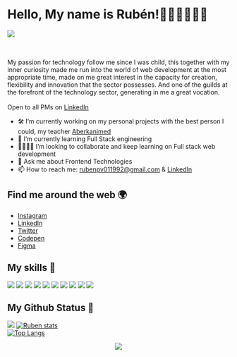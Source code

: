 # Hello, My name is Rubén!👋🏻👦🏻🤙🏻
[![](https://img.youtube.com/vi/OiwexsAumes/0.jpg)](https://youtu.be/OiwexsAumes)

<br><br>
My passion for technology follow me since I was child, this together with my inner curiosity made me run into the world of web development at the most appropriate time, made on me great interest in the capacity for creation, flexibility and innovation that the sector possesses. And one of the guilds at the forefront of the technology sector, generating in me a great vocation. 
<br><br>
Open to all PMs on [LinkedIn](https://www.linkedin.com/in/ruben-palomo-viedma-191a5913a/)

- 🛠 I’m currently working on my personal projects with the best person I could, my teacher [Aberkanimed](https://github.com/aberkanimed)
- 🌱 I’m currently learning Full Stack engineering
- 🤜🏻🤛🏻 I’m looking to collaborate and keep learning on Full stack web development
- 💬 Ask me about Frontend Technologies
- 📫 How to reach me: [rubenpv011992@gmail.com](mailto:rubenpv011992@gmail.com) & [LinkedIn](https://www.linkedin.com/in/ruben-palomo-viedma-191a5913a/)

## Find me around the web 🌍

- [Instagram](https://www.instagram.com/rubenspv/)
- [LinkedIn](https://www.linkedin.com/in/ruben-palomo-viedma-191a5913a/)
- [Twitter](https://twitter.com/Cconker_Trader)
- [Codepen](https://codepen.io/rubenspv)
- [Figma](https://www.figma.com/@rubenspv)

## My skills 🚀

![](https://img.shields.io/badge/HTML5-E34F26?style=for-the-badge&logo=html5&logoColor=white)
![](https://img.shields.io/badge/JavaScript-F7DF1E?style=for-the-badge&logo=javascript&logoColor=black)
![](https://img.shields.io/badge/CSS3-1572B6?style=for-the-badge&logo=css3&logoColor=white)
![](https://img.shields.io/badge/React-20232A?style=for-the-badge&logo=react&logoColor=61DAFB)
![](https://img.shields.io/badge/Tailwind_CSS-38B2AC?style=for-the-badge&logo=tailwind-css&logoColor=white)
![](https://img.shields.io/badge/Bootstrap-563D7C?style=for-the-badge&logo=bootstrap&logoColor=white)
![](https://img.shields.io/badge/Heroku-430098?style=for-the-badge&logo=heroku&logoColor=white)
![](https://img.shields.io/badge/figma-0AC97F?style=for-the-badge&logo=figma&logoColor=black)
![](https://img.shields.io/badge/Laravel-E74C43?style=for-the-badge&logo=laravel&logoColor=black)
![](https://img.shields.io/badge/Vue.js-35495E?style=for-the-badge&logo=vue.js&logoColor=4FC08D)

## My Github Status 🦸

![](https://github-readme-stats.vercel.app/api?username=Cconkers&show_icons=true&bg_color=45,fc00ff,00dbde&title_color=fff&text_color=fff)
[![Ruben stats](https://github-readme-stats.vercel.app/api/wakatime?username=rubenspv&show_icons=true&theme=gruvbox)](https://github.com/cconkers/github-readme-stats)
<br>
[![Top Langs](https://github-readme-stats.vercel.app/api/top-langs/?username=cconkers&layout=compact&show_icons=true&theme=radical)](https://github.com/cconkers/github-readme-stats)


<p align='center'><img src='https://visitor-badge.laobi.icu/badge?page_id=cconkers'></p>

